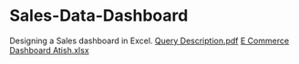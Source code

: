 # Sales-Data-Dashboard
Designing a Sales dashboard in Excel.
[Query Description.pdf](https://github.com/Atish1110/Sales-Data-Dashboard/files/10448851/Query.Description.pdf)
[E Commerce Dashboard Atish.xlsx](https://github.com/Atish1110/Sales-Data-Dashboard/files/10448867/E.Commerce.Dashboard.Atish.xlsx)

